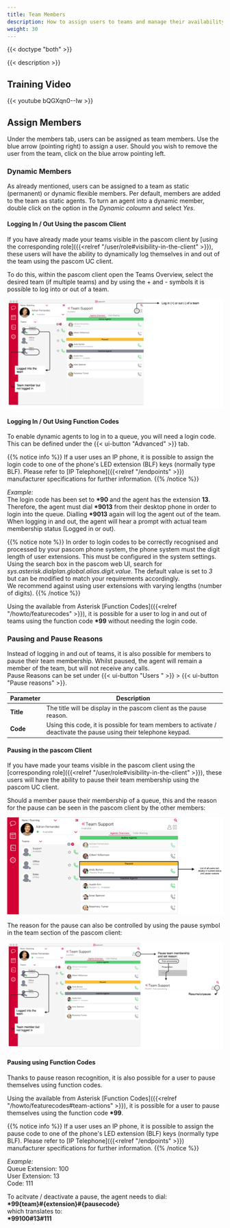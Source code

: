 ```yaml
---
title: Team Members
description: How to assign users to teams and manage their availability.
weight: 30
---
```


{{< doctype "both" >}}

{{< description >}}

## Training Video

{{< youtube bQGXqn0--Iw  >}}

## Assign Members

Under the members tab, users can be assigned as team members. Use the blue arrow (pointing right) to assign a user. Should you wish to remove the user from the team, click on the blue arrow pointing left. 

### Dynamic Members

As already mentioned, users can be assigned to a team as static (permanent) or dynamic flexible members. Per default, members are added to the team as static agents. To turn an agent into a dynamic member, double click on the option in the *Dynamic coloumn* and select *Yes*.

#### Logging In / Out Using the pascom Client

If you have already made your teams visible in the pascom client by [using the corresponding role]({{<relref "/user/role#visibility-in-the-client" >}}), these users will have the ability to dynamically log themselves in and out of the team using the pascom UC client.

To do this, within the pascom client open the Teams Overview, select the desired team (if multiple teams) and by using the + and - symbols it is possible to log into or out of a team.

![Dynamic members in the pascom client](team_memberlogin.en.png)

#### Logging In / Out Using Function Codes

To enable dynamic agents to log in to a queue, you will need a login code. This can be defined under the {{< ui-button "Advanced" >}} tab.

{{% notice info %}}
If a user uses an IP phone, it is possible to assign the login code to one of the phone's LED extension (BLF) keys (normally type BLF). Please refer to [IP Telephone]({{<relref "/endpoints" >}}) manufacturer specifications for further information.
{{% /notice %}}

*Example:*<br>
The login code has been set to **\*90** and the agent has the extension **13**. Therefore, the agent must dial **\*9013** from their desktop phone in order to login into the queue. Dialling **\*9013** again will log the agent out of the team. When logging in and out, the agent will hear a prompt with actual team membership status (Logged in or out).

{{% notice note %}}
In order to login codes to be correctly recognised and processed by your pascom phone system, the phone system must the digit length of user extensions. This must be configured in the system settings. Using the search box in the pascom web UI, search for *sys.asterisk.dialplan.global.alias.digit.value*. The default value is set to *3* but can be modified to match your requirements accordingly.<br>
We recommend against using user extensions with varying lengths (number of digits).
{{% /notice %}}

Using the available from Asterisk [Function Codes]({{<relref "/howto/featurecodes" >}}), it is possible for a user to log in and out of teams using the function code **\*99** without needing the login code.


### Pausing and Pause Reasons

Instead of logging in and out of teams, it is also possible for members to pause their team membership. Whilst paused, the agent will remain a member of the team, but will not receive any calls.  
Pause Reasons can be set under {{< ui-button "Users " >}} > {{< ui-button "Pause reasons" >}}.

|Parameter|Description|
|---|---|
|**Title**|The title will be display in the pascom client as the pause reason.|
|**Code**|Using this code, it is possible for team members to activate / deactivate the pause using their telephone keypad.|

#### Pausing in the pascom Client

If you have made your teams visible in the pascom client using the [corresponding role]({{<relref "/user/role#visibility-in-the-client" >}}), these users will have the ability to pause their team membership using the pascom UC client.

Should a member pause their membership of a queue, this and the reason for the pause can be seen in the pascom client by the other members:

![Screenshot - Pause reasons in the pascom Client](pausereasons_overview.en.png "Using pause reasons in the pascom client")

The reason for the pause can also be controlled by using the pause symbol in the team section of the pascom client:

![Screenshot - Start pause in the pascom Client](team_memberpause.en.png "Activating a pause using the pascom client")

#### Pausing using Function Codes

Thanks to pause reason recognition, it is also possible for a user to pause themselves using function codes.

Using the available from Asterisk [Function Codes]({{<relref "/howto/featurecodes#team-actions" >}}), it is possible for a user to pause themselves using the function code **\*99**.

{{% notice info %}}
If a user uses an IP phone, it is possible to assign the pause code to one of the phone's LED extension (BLF) keys (normally type BLF). Please refer to [IP Telephone]({{<relref "/endpoints" >}}) manufacturer specifications for further information.
{{% /notice %}}

*Example:*<br>
Queue Extension: 100<br>
User Extension: 13<br>
Code: 111<br>

To acitvate / deactivate a pause, the agent needs to dial: <br> **\*99{team}#{extension}#{pausecode}** <br> which translates to:<br> **\*99100#13#111** 

